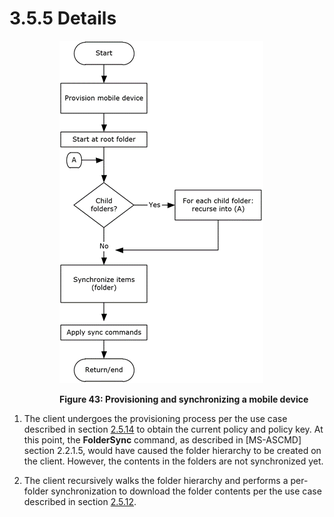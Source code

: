 <html dir="LTR" xmlns:mshelp="http://msdn.microsoft.com/mshelp" xmlns:ddue="http://ddue.schemas.microsoft.com/authoring/2003/5" xmlns:xlink="http://www.w3.org/1999/xlink" xmlns:tool="http://www.microsoft.com/tooltip">
    <head>
        <meta http-equiv="Content-Type" content="text/html; CHARSET=utf-8"></meta>
        <meta name="save" content="history"></meta>
        <title>3.5.5 Details</title>
        <xml>
            <mshelp:toctitle title="3.5.5 Details"></mshelp:toctitle>
            <mshelp:rltitle title="[MS-OXPROTO]: Details"></mshelp:rltitle>
            <mshelp:keyword index="A" term="5f6ed96a-4ee3-416a-8a9d-59d835b86195"></mshelp:keyword>
            <mshelp:attr name="DCSext.ContentType" value="open specification"></mshelp:attr>
            <mshelp:attr name="AssetID" value="5f6ed96a-4ee3-416a-8a9d-59d835b86195"></mshelp:attr>
            <mshelp:attr name="TopicType" value="kbRef"></mshelp:attr>
            <mshelp:attr name="DCSext.Title" value="[MS-OXPROTO]: Details" />
        </xml>
    </head>
    <body>
        <div id="header">
            <h1 class="heading">3.5.5 Details</h1>
        </div>
        <div id="mainSection">
            <div id="mainBody">
                <div id="allHistory" class="saveHistory"></div>
                <div id="sectionSection0" class="section" name="collapseableSection">
                    

<dl>
<dd>
<dl>
<dd>
<p><img id="MS-OXPROTO_pict0f1d801a-d078-4a58-9e6a-c265cc459e69.png" src="MS-OXPROTO_files/image043.png" alt="Provisioning and synchronizing a mobile device" title="Provisioning and synchronizing a mobile device"></p>
</dd>
<dd>
<p><b>Figure 43: Provisioning and
synchronizing a mobile device</b></p>
</dd></dl></dd></dl>



<ol><li><p><span>    </span>The client
undergoes the provisioning process per the use case described in section <a href="c2474f75-ece8-4fc9-bf9e-30ffe4c45432.htm">2.5.14</a> to obtain the
current policy and policy key. At this point, the <b>FolderSync</b> command, as
described in <mshelp:link keywords="1a3490f1-afe1-418a-aa92-6f630036d65a" tabindex="0">[MS-ASCMD]</mshelp:link>
section <mshelp:link keywords="e4dc4ff8-cf5a-41d9-abb8-6188068b0b9b" tabindex="0">2.2.1.5</mshelp:link>,
would have caused the folder hierarchy to be created on the client. However,
the contents in the folders are not synchronized yet.</p>

</li><li><p><span>    </span>The client
recursively walks the folder hierarchy and performs a per-folder
synchronization to download the folder contents per the use case described in
section <a href="c6b47c0c-7d1c-4b2e-b78d-75b41f0de85b.htm">2.5.12</a>.</p>

</li></ol>
                </div>
            </div>
        </div>
    </body>
</html>